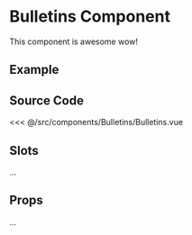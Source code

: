 # Bulletins Component

This component is awesome wow!

## Example

<Demo componentName="examples-bulletins-doc" />

## Source Code

<SourceCode>
<<< @/src/components/Bulletins/Bulletins.vue
</SourceCode>

## Slots

...

## Props

...
